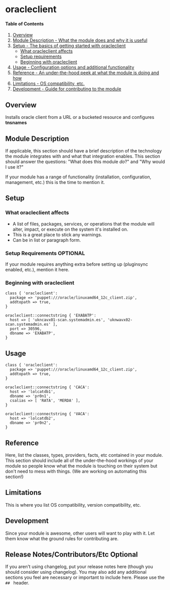 # oracleclient

#### Table of Contents

1. [Overview](#overview)
2. [Module Description - What the module does and why it is useful](#module-description)
3. [Setup - The basics of getting started with oracleclient](#setup)
    * [What oracleclient affects](#what-oracleclient-affects)
    * [Setup requirements](#setup-requirements)
    * [Beginning with oracleclient](#beginning-with-oracleclient)
4. [Usage - Configuration options and additional functionality](#usage)
5. [Reference - An under-the-hood peek at what the module is doing and how](#reference)
5. [Limitations - OS compatibility, etc.](#limitations)
6. [Development - Guide for contributing to the module](#development)

## Overview

Installs oracle client from a URL or a bucketed resource and configures **tnsnames**

## Module Description

If applicable, this section should have a brief description of the technology
the module integrates with and what that integration enables. This section
should answer the questions: "What does this module *do*?" and "Why would I use
it?"

If your module has a range of functionality (installation, configuration,
management, etc.) this is the time to mention it.

## Setup

### What oracleclient affects

* A list of files, packages, services, or operations that the module will alter,
  impact, or execute on the system it's installed on.
* This is a great place to stick any warnings.
* Can be in list or paragraph form.

### Setup Requirements **OPTIONAL**

If your module requires anything extra before setting up (pluginsync enabled,
etc.), mention it here.

### Beginning with oracleclient

```puppet
class { 'oracleclient':
  package => 'puppet:///oracle/linuxamd64_12c_client.zip',
  addtopath => true,
}

oracleclient::connectstring { 'EXABATP':
  host => [ 'ukncavx01-scan.systemadmin.es', 'uknwavx02-scan.systemadmin.es' ],
  port => 30596,
  dbname => 'EXABATP',
}
```

## Usage

```puppet
class { 'oracleclient':
  package => 'puppet:///oracle/linuxamd64_12c_client.zip',
  addtopath => true,
}

oracleclient::connectstring { 'CACA':
  host => 'lolcatdb1',
  dbname => 'pr0n1',
  csalias => [ 'RATA', 'MERDA' ],
}

oracleclient::connectstring { 'VACA':
  host => 'lolcatdb2',
  dbname => 'pr0n2',
}
```

## Reference

Here, list the classes, types, providers, facts, etc contained in your module.
This section should include all of the under-the-hood workings of your module so
people know what the module is touching on their system but don't need to mess
with things. (We are working on automating this section!)

## Limitations

This is where you list OS compatibility, version compatibility, etc.

## Development

Since your module is awesome, other users will want to play with it. Let them
know what the ground rules for contributing are.

## Release Notes/Contributors/Etc **Optional**

If you aren't using changelog, put your release notes here (though you should
consider using changelog). You may also add any additional sections you feel are
necessary or important to include here. Please use the `## ` header.
